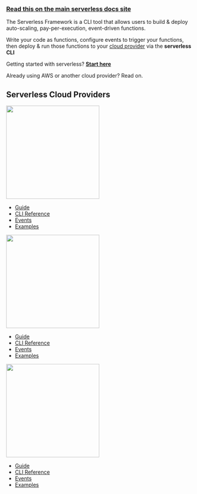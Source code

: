 <!--
title: Serverless Framework Documentation
menuText: Docs
layout: Doc
menuItems:
  - {menuText: Getting Started, path: /framework/docs/getting-started/}
  - {menuText: AWS, path: /framework/docs/providers/aws/}
  - {menuText: Azure, path: /framework/docs/providers/azure/}
  - {menuText: Google, path: /framework/docs/providers/google/}
  - {menuText: OpenWhisk, path: /framework/docs/providers/openwhisk/}
-->

<!-- DOCS-SITE-LINK:START automatically generated  -->
### [Read this on the main serverless docs site](https://www.serverless.com/framework/docs/)
<!-- DOCS-SITE-LINK:END -->

The Serverless Framework is a CLI tool that allows users to build & deploy auto-scaling, pay-per-execution, event-driven functions.

Write your code as functions, configure events to trigger your functions, then deploy & run those functions to your [cloud provider](#Supported-Providers) via the **serverless CLI**

Getting started with serverless? **[Start here](./getting-started.md)**

Already using AWS or another cloud provider? Read on.

## Serverless Cloud Providers

<div class="docsSections">
  <div class="docsSection">
    <div class="docsSectionHeader">
      <a href="./providers/aws/">
        <img src="https://s3-us-west-2.amazonaws.com/assets.site.serverless.com/images/sls_aws_guide.png" width="250" draggable="false"/>
      </a>
    </div>
    <div>
      <ul>
        <li><a href="./providers/aws/guide">Guide</a></li>
        <li><a href="./providers/aws/cli-reference">CLI Reference</a></li>
        <li><a href="./providers/aws/events">Events</a></li>
        <li><a href="./providers/aws/examples">Examples</a></li>
      </ul>
    </div>
  </div>
  <div class="docsSection">
    <div class="docsSectionHeader">
      <a href="./providers/azure/">
        <img src="https://s3-us-west-2.amazonaws.com/assets.site.serverless.com/images/sls_aws_guide.png" width="250" draggable="false"/>
      </a>
    </div>
    <div>
      <ul>
        <li><a href="./providers/azure/guide">Guide</a></li>
        <li><a href="./providers/azure/cli-reference">CLI Reference</a></li>
        <li><a href="./providers/azure/events">Events</a></li>
        <li><a href="./providers/azure/examples">Examples</a></li>
      </ul>
    </div>
  </div>
  <div class="docsSection">
    <div class="docsSectionHeader">
      <a href="./providers/openwhisk/">
        <img src="https://s3-us-west-2.amazonaws.com/assets.site.serverless.com/images/sls_aws_guide.png" width="250" draggable="false"/>
      </a>
    </div>
    <div>
      <ul>
        <li><a href="./providers/openwhisk/guide">Guide</a></li>
        <li><a href="./providers/openwhisk/cli-reference">CLI Reference</a></li>
        <li><a href="./providers/openwhisk/events">Events</a></li>
        <li><a href="./providers/openwhisk/examples">Examples</a></li>
      </ul>
    </div>
  </div>
</div>
